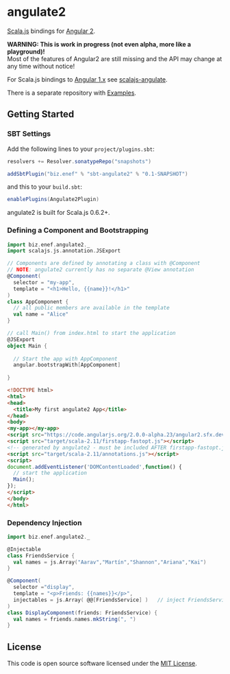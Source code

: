 # angulate2
[Scala.js](http://www.scala-js.org/) bindings for [Angular 2](http://www.angular.io).

**WARNING: This is work in progress (not even alpha, more like a playground)!**  
Most of the features of Angular2 are still missing and the API may change at any time without notice!

For Scala.js bindings to [Angular 1.x](https://angularjs.org) see [scalajs-angulate](https://github.com/jokade/scalajs-angulate).

There is a separate repository with [Examples](https://github.com/jokade/angulate2-examples).

Getting Started
---------------
### SBT Settings
Add the following lines to your `project/plugins.sbt`:
```scala
resolvers += Resolver.sonatypeRepo("snapshots")

addSbtPlugin("biz.enef" % "sbt-angulate2" % "0.1-SNAPSHOT")
```
and this to your `build.sbt`:
```scala
enablePlugins(Angulate2Plugin)
```
angulate2 is built for Scala.js 0.6.2+.

### Defining a Component and Bootstrapping
```scala
import biz.enef.angulate2._
import scalajs.js.annotation.JSExport

// Components are defined by annotating a class with @Component
// NOTE: angulate2 currently has no separate @View annotation
@Component(
  selector = "my-app",
  template = "<h1>Hello, {{name}}!</h1>"
)
class AppComponent {
  // all public members are available in the template
  val name = "Alice"
}

// call Main() from index.html to start the application
@JSExport
object Main {
  
  // Start the app with AppComponent
  angular.bootstrapWith[AppComponent]
  
}
```
```html
<!DOCTYPE html>
<html>
<head>
  <title>My first angulate2 App</title>
</head>
<body>
<my-app></my-app>
<script src="https://code.angularjs.org/2.0.0-alpha.23/angular2.sfx.dev.js"></script>
<script src="target/scala-2.11/firstapp-fastopt.js"></script>
<!-- generated by angulate2 - must be included AFTER firstapp-fastopt.js -->
<script src="target/scala-2.11/annotations.js"></script>
<script>
document.addEventListener('DOMContentLoaded',function() {
  // start the application
  Main();
});
</script>
</body>
</html>
```

### Dependency Injection
```scala
import biz.enef.angulate2._

@Injectable
class FriendsService {
  val names = js.Array("Aarav","Martín","Shannon","Ariana","Kai")
}

@Component(
  selector ="display",
  template = "<p>Friends: {{names}}</p>",
  injectables = js.Array( @@[FriendsService] )   // inject FriendsService into this component
)
class DisplayComponent(friends: FriendsService) {
  val names = friends.names.mkString(", ")
}
```

License
-------
This code is open source software licensed under the [MIT License](http://opensource.org/licenses/MIT).
